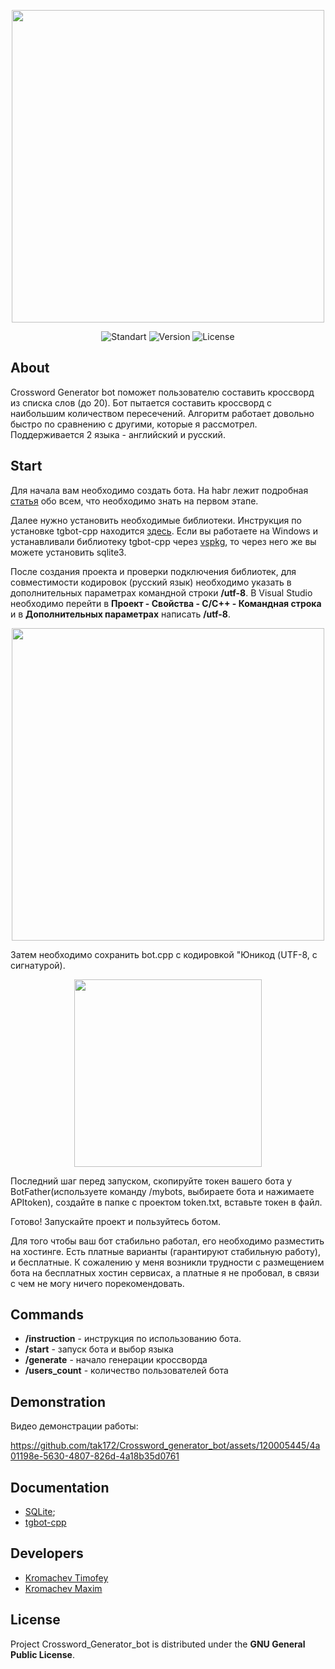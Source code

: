 <p align="center">
      <img src="https://i.ibb.co/6XWhQY9/logo.png" width="500">
</p>

<p align="center">
   <img src="https://img.shields.io/badge/Visual_Studio_2022-ISO_C%2B%2B_2020-yellow?logo=VisualStudio" alt="Standart">
   <img src="https://img.shields.io/badge/Crossword_generator_bot-v1.0-yellow" alt="Version">
   <img src="https://img.shields.io/badge/GNU%20General-Public%20License-yellow" alt="License">
</p>

## About

Crossword Generator bot поможет пользователю составить кроссворд из списка слов (до 20). Бот пытается составить кроссворд с наибольшим количеством пересечений. Алгоритм работает довольно быстро по сравнению с другими, которые я рассмотрел. Поддерживается 2 языка - английский и русский.

## Start

Для начала вам необходимо создать бота. На habr лежит подробная [статья](https://habr.com/ru/articles/543676/) обо всем, что необходимо знать на первом этапе.

Далее нужно установить необходимые библиотеки. Инструкция по установке tgbot-cpp находится [здесь](https://github.com/reo7sp/tgbot-cpp#tgbot-cpp). Если вы работаете на Windows и устанавливали библиотеку tgbot-cpp через [vspkg](https://github.com/microsoft/vcpkg), то через него же вы можете установить sqlite3.

После создания проекта и проверки подключения библиотек, для совместимости кодировок (русский язык) необходимо указать в дополнительных параметрах командной строки **/utf-8**. В Visual Studio необходимо перейти в **Проект - Свойства - С/С++ - Командная строка** и в **Дополнительных параметрах** написать **/utf-8**.

<p align="center"><img src="https://i.ibb.co/yytqbpT/image.png" width="500">
</p>

Затем необходимо сохранить bot.cpp с кодировкой "Юникод (UTF-8, с сигнатурой).

<p align="center">
<img src="https://i.ibb.co/3MPF8sZ/image.png" width="300">
</p>

Последний шаг перед запуском, скопируйте токен вашего бота у BotFather(используете команду /mybots, выбираете бота и нажимаете APItoken), создайте в папке с проектом token.txt, вставьте токен в файл.

Готово! Запускайте проект и пользуйтесь ботом.

Для того чтобы ваш бот стабильно работал, его необходимо разместить на хостинге. Есть платные варианты (гарантируют стабильную работу), и бесплатные. К сожалению у меня возникли трудности с размещением бота на бесплатных хостин сервисах, а платные я не пробовал, в связи с чем не могу ничего порекомендовать.

## Commands

- **/instruction** - инструкция по использованию бота.
- **/start** - запуск бота и выбор языка
- **/generate** - начало генерации кроссворда
- **/users_count** - количество пользователей бота

## Demonstration

Видео демонстрации работы:

https://github.com/tak172/Crossword_generator_bot/assets/120005445/4a01198e-5630-4807-826d-4a18b35d0761

## Documentation

- [SQLite](https://www.sqlite.org/cintro.html);
- [tgbot-cpp](https://reo7sp.github.io/tgbot-cpp/)

## Developers

- [Kromachev Timofey](https://github.com/tak172)
- [Kromachev Maxim]()

## License
Project Crossword_Generator_bot is distributed under the **GNU General Public License**.
